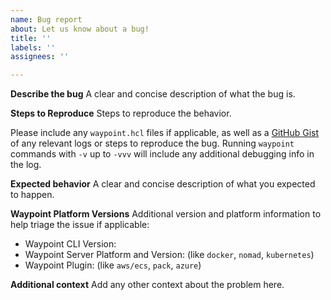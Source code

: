 ```yaml
---
name: Bug report
about: Let us know about a bug!
title: ''
labels: ''
assignees: ''

---
```


<!-- Please reserve GitHub issues for bug reports and feature requests.

For questions, the best place to get answers is on our [discussion forum](https://discuss.hashicorp.com/c/waypoint), as they will get more visibility from experienced users than the issue tracker.

Please note: We take Waypoint's security and our users' trust very seriously. If you believe you have found a security issue in Waypoint, please responsibly disclose by contacting us at security@hashicorp.com. Our PGP key is available at our security page: https://www.hashicorp.com/security/

-->

**Describe the bug**
A clear and concise description of what the bug is.

**Steps to Reproduce**
Steps to reproduce the behavior.

Please include any `waypoint.hcl` files if applicable, as well as a
[GitHub Gist](https://gist.github.com/) of any relevant logs or steps to
reproduce the bug. Running `waypoint` commands with `-v` up to `-vvv` will
include any additional debugging info in the log.

**Expected behavior**
A clear and concise description of what you expected to happen.

**Waypoint Platform Versions**
Additional version and platform information to help triage the issue if
applicable:

* Waypoint CLI Version:
* Waypoint Server Platform and Version: (like `docker`, `nomad`, `kubernetes`)
* Waypoint Plugin: (like `aws/ecs`, `pack`, `azure`)

**Additional context**
Add any other context about the problem here.
